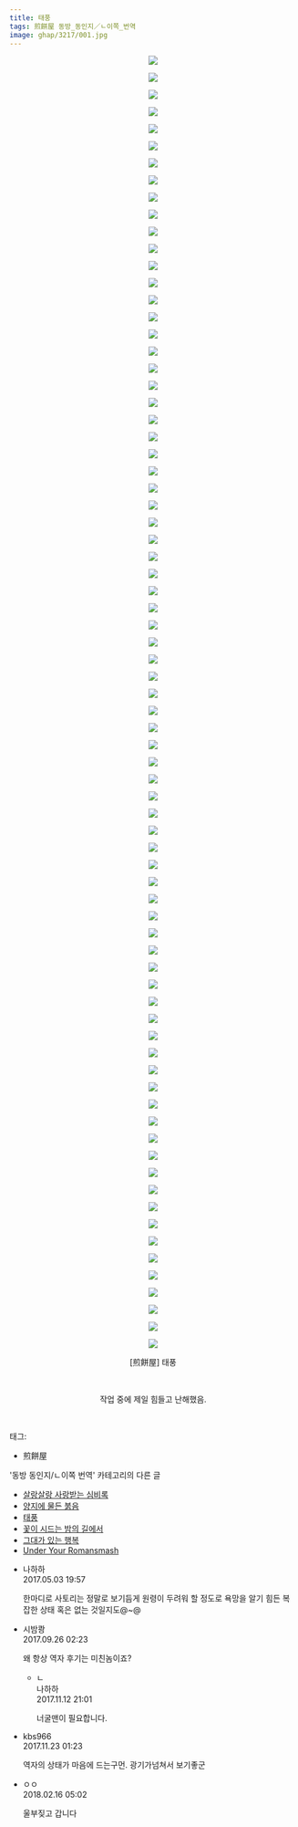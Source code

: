 ```yaml
---
title: 태풍
tags: 煎餅屋 동방_동인지／ㄴ이쪽_번역
image: ghap/3217/001.jpg
---
```

<div class="article">
<p style="text-align: center; clear: none; float: none;"><img src="{{ site.nasurl }}/ghap/3217/001.jpg"/></p>
<p style="text-align: center; clear: none; float: none;"><img src="{{ site.nasurl }}/ghap/3217/002.jpg"/></p>
<p style="text-align: center; clear: none; float: none;"><img src="{{ site.nasurl }}/ghap/3217/003.jpg"/></p>
<p style="text-align: center; clear: none; float: none;"><img src="{{ site.nasurl }}/ghap/3217/004.jpg"/></p>
<p style="text-align: center; clear: none; float: none;"><img src="{{ site.nasurl }}/ghap/3217/005.jpg"/></p>
<p style="text-align: center; clear: none; float: none;"><img src="{{ site.nasurl }}/ghap/3217/006.jpg"/></p>
<p style="text-align: center; clear: none; float: none;"><img src="{{ site.nasurl }}/ghap/3217/007.jpg"/></p>
<p style="text-align: center; clear: none; float: none;"><img src="{{ site.nasurl }}/ghap/3217/008.jpg"/></p>
<p style="text-align: center; clear: none; float: none;"><img src="{{ site.nasurl }}/ghap/3217/009.jpg"/></p>
<p style="text-align: center; clear: none; float: none;"><img src="{{ site.nasurl }}/ghap/3217/010.jpg"/></p>
<p style="text-align: center; clear: none; float: none;"><img src="{{ site.nasurl }}/ghap/3217/011.jpg"/></p>
<p style="text-align: center; clear: none; float: none;"><img src="{{ site.nasurl }}/ghap/3217/012.jpg"/></p>
<p style="text-align: center; clear: none; float: none;"><img src="{{ site.nasurl }}/ghap/3217/013.jpg"/></p>
<p style="text-align: center; clear: none; float: none;"><img src="{{ site.nasurl }}/ghap/3217/014.jpg"/></p>
<p style="text-align: center; clear: none; float: none;"><img src="{{ site.nasurl }}/ghap/3217/015.jpg"/></p>
<p style="text-align: center; clear: none; float: none;"><img src="{{ site.nasurl }}/ghap/3217/016.jpg"/></p>
<p style="text-align: center; clear: none; float: none;"><img src="{{ site.nasurl }}/ghap/3217/017.jpg"/></p>
<p style="text-align: center; clear: none; float: none;"><img src="{{ site.nasurl }}/ghap/3217/018.jpg"/></p>
<p style="text-align: center; clear: none; float: none;"><img src="{{ site.nasurl }}/ghap/3217/019.jpg"/></p>
<p style="text-align: center; clear: none; float: none;"><img src="{{ site.nasurl }}/ghap/3217/020.jpg"/></p>
<p style="text-align: center; clear: none; float: none;"><img src="{{ site.nasurl }}/ghap/3217/021.jpg"/></p>
<p style="text-align: center; clear: none; float: none;"><img src="{{ site.nasurl }}/ghap/3217/022.jpg"/></p>
<p style="text-align: center; clear: none; float: none;"><img src="{{ site.nasurl }}/ghap/3217/023.jpg"/></p>
<p style="text-align: center; clear: none; float: none;"><img src="{{ site.nasurl }}/ghap/3217/024.jpg"/></p>
<p style="text-align: center; clear: none; float: none;"><img src="{{ site.nasurl }}/ghap/3217/025.jpg"/></p>
<p style="text-align: center; clear: none; float: none;"><img src="{{ site.nasurl }}/ghap/3217/026.jpg"/></p>
<p style="text-align: center; clear: none; float: none;"><img src="{{ site.nasurl }}/ghap/3217/027.jpg"/></p>
<p style="text-align: center; clear: none; float: none;"><img src="{{ site.nasurl }}/ghap/3217/028.jpg"/></p>
<p style="text-align: center; clear: none; float: none;"><img src="{{ site.nasurl }}/ghap/3217/029.jpg"/></p>
<p style="text-align: center; clear: none; float: none;"><img src="{{ site.nasurl }}/ghap/3217/030.jpg"/></p>
<p style="text-align: center; clear: none; float: none;"><img src="{{ site.nasurl }}/ghap/3217/031.jpg"/></p>
<p style="text-align: center; clear: none; float: none;"><img src="{{ site.nasurl }}/ghap/3217/032.jpg"/></p>
<p style="text-align: center; clear: none; float: none;"><img src="{{ site.nasurl }}/ghap/3217/033.jpg"/></p>
<p style="text-align: center; clear: none; float: none;"><img src="{{ site.nasurl }}/ghap/3217/034.jpg"/></p>
<p style="text-align: center; clear: none; float: none;"><img src="{{ site.nasurl }}/ghap/3217/035.jpg"/></p>
<p style="text-align: center; clear: none; float: none;"><img src="{{ site.nasurl }}/ghap/3217/036.jpg"/></p>
<p style="text-align: center; clear: none; float: none;"><img src="{{ site.nasurl }}/ghap/3217/037.jpg"/></p>
<p style="text-align: center; clear: none; float: none;"><img src="{{ site.nasurl }}/ghap/3217/038.jpg"/></p>
<p style="text-align: center; clear: none; float: none;"><img src="{{ site.nasurl }}/ghap/3217/039.jpg"/></p>
<p style="text-align: center; clear: none; float: none;"><img src="{{ site.nasurl }}/ghap/3217/040.jpg"/></p>
<p style="text-align: center; clear: none; float: none;"><img src="{{ site.nasurl }}/ghap/3217/041.jpg"/></p>
<p style="text-align: center; clear: none; float: none;"><img src="{{ site.nasurl }}/ghap/3217/042.jpg"/></p>
<p style="text-align: center; clear: none; float: none;"><img src="{{ site.nasurl }}/ghap/3217/043.jpg"/></p>
<p style="text-align: center; clear: none; float: none;"><img src="{{ site.nasurl }}/ghap/3217/044.jpg"/></p>
<p style="text-align: center; clear: none; float: none;"><img src="{{ site.nasurl }}/ghap/3217/045.jpg"/></p>
<p style="text-align: center; clear: none; float: none;"><img src="{{ site.nasurl }}/ghap/3217/046.jpg"/></p>
<p style="text-align: center; clear: none; float: none;"><img src="{{ site.nasurl }}/ghap/3217/047.jpg"/></p>
<p style="text-align: center; clear: none; float: none;"><img src="{{ site.nasurl }}/ghap/3217/048.jpg"/></p>
<p style="text-align: center; clear: none; float: none;"><img src="{{ site.nasurl }}/ghap/3217/049.jpg"/></p>
<p style="text-align: center; clear: none; float: none;"><img src="{{ site.nasurl }}/ghap/3217/050.jpg"/></p>
<p style="text-align: center; clear: none; float: none;"><img src="{{ site.nasurl }}/ghap/3217/051.jpg"/></p>
<p style="text-align: center; clear: none; float: none;"><img src="{{ site.nasurl }}/ghap/3217/052.jpg"/></p>
<p style="text-align: center; clear: none; float: none;"><img src="{{ site.nasurl }}/ghap/3217/053.jpg"/></p>
<p style="text-align: center; clear: none; float: none;"><img src="{{ site.nasurl }}/ghap/3217/054.jpg"/></p>
<p style="text-align: center; clear: none; float: none;"><img src="{{ site.nasurl }}/ghap/3217/055.jpg"/></p>
<p style="text-align: center; clear: none; float: none;"><img src="{{ site.nasurl }}/ghap/3217/056.jpg"/></p>
<p style="text-align: center; clear: none; float: none;"><img src="{{ site.nasurl }}/ghap/3217/057.jpg"/></p>
<p style="text-align: center; clear: none; float: none;"><img src="{{ site.nasurl }}/ghap/3217/058.jpg"/></p>
<p style="text-align: center; clear: none; float: none;"><img src="{{ site.nasurl }}/ghap/3217/059.jpg"/></p>
<p style="text-align: center; clear: none; float: none;"><img src="{{ site.nasurl }}/ghap/3217/060.jpg"/></p>
<p style="text-align: center; clear: none; float: none;"><img src="{{ site.nasurl }}/ghap/3217/061.jpg"/></p>
<p style="text-align: center; clear: none; float: none;"><img src="{{ site.nasurl }}/ghap/3217/062.jpg"/></p>
<p style="text-align: center; clear: none; float: none;"><img src="{{ site.nasurl }}/ghap/3217/063.jpg"/></p>
<p style="text-align: center; clear: none; float: none;"><img src="{{ site.nasurl }}/ghap/3217/064.jpg"/></p>
<p style="text-align: center; clear: none; float: none;"><img src="{{ site.nasurl }}/ghap/3217/065.jpg"/></p>
<p style="text-align: center; clear: none; float: none;"><img src="{{ site.nasurl }}/ghap/3217/066.jpg"/></p>
<p style="text-align: center; clear: none; float: none;"><img src="{{ site.nasurl }}/ghap/3217/067.jpg"/></p>
<p style="text-align: center; clear: none; float: none;"><img src="{{ site.nasurl }}/ghap/3217/068.jpg"/></p>
<p style="text-align: center; clear: none; float: none;"><img src="{{ site.nasurl }}/ghap/3217/069.jpg"/></p>
<p style="text-align: center; clear: none; float: none;"><img src="{{ site.nasurl }}/ghap/3217/070.jpg"/></p>
<p style="text-align: center; clear: none; float: none;"><img src="{{ site.nasurl }}/ghap/3217/071.jpg"/></p>
<p style="text-align: center; clear: none; float: none;"><img src="{{ site.nasurl }}/ghap/3217/072.jpg"/></p>
<p style="text-align: center; clear: none; float: none;"><img src="{{ site.nasurl }}/ghap/3217/073.jpg"/></p>
<p style="text-align: center; clear: none; float: none;"><img src="{{ site.nasurl }}/ghap/3217/074.jpg"/></p>
<p style="text-align: center; clear: none; float: none;"><img src="{{ site.nasurl }}/ghap/3217/075.jpg"/></p>
<p style="text-align: center; clear: none; float: none;"><img src="{{ site.nasurl }}/ghap/3217/076.jpg"/></p>
<p style="text-align: center; clear: none; float: none;">[煎餅屋] 태풍</p>
<p style="text-align: center; clear: none; float: none;"><br/></p>
<p style="text-align: center; clear: none; float: none;">작업 중에 제일 힘들고 난해했음.</p>
<p><br/></p>
</div><div class="tagTrail">
<p>태그: </p>
<ul>
<li>煎餅屋</li>
</ul>
</div><div class="another">
<p>'동방 동인지/ㄴ이쪽 번역' 카테고리의 다른 글</p>
<ul>
<li><a href="/2017-05-05-ghap_3219">살랑살랑 사랑받는 심비록</a></li>
<li><a href="/2017-05-02-ghap_3218">양지에 물든 붉음</a></li>
<li><a href="/2017-04-30-ghap_3217">태풍</a></li>
<li><a href="/2017-04-22-ghap_3216">꽃이 시드는 밤의 길에서</a></li>
<li><a href="/2017-04-19-ghap_3197">그대가 있는 행복</a></li>
<li><a href="/2017-04-18-ghap_3181">Under Your Romansmash</a></li>
</ul>
</div><div class="cb_module cb_fluid">
<div class="cb_wrt cb_profile">
<div class="comment">
<ul>
<li class="cb_thumb_off" id="comment14980226">
<div class="cb_comment_area">
<div class="cb_info_area">
<div class="cb_section">
<span class="cb_nick_name">나하하</span>
</div>
<div class="cb_section">
<span class="cb_date">2017.05.03 19:57 </span>
</div>
</div>
<div class="cb_dsc_comment">
<p class="cb_dsc">
											한마디로 사토리는 정말로 보기듬게 원령이 두려워 할 정도로 욕망을 알기 힘든 복잡한 상태 혹은 없는 것일지도@~@
										</p>
</div>
</div></li>
<li class="cb_thumb_off" id="comment15090423">
<div class="cb_comment_area">
<div class="cb_info_area">
<div class="cb_section">
<span class="cb_nick_name">시밤쾅</span>
</div>
<div class="cb_section">
<span class="cb_date">2017.09.26 02:23 </span>
</div>
</div>
<div class="cb_dsc_comment">
<p class="cb_dsc">
											왜 항상 역자 후기는 미친놈이죠?
										</p>
</div>
<ul>
<li class="cb_thumb_off" id="comment15128020">
<span class="cb_bu_subnode">ㄴ</span>
<div class="cb_comment_area">
<div class="cb_info_area">
<div class="cb_section">
<span class="cb_nick_name">나하하</span>
</div>
<div class="cb_section">
<span class="cb_date">2017.11.12 21:01 </span>
</div>
</div>
<div class="cb_dsc_comment">
<p class="cb_dsc">
																너굴맨이 필요합니다.
															</p>
</div>
</div>
</li>
</ul>
</div></li>
<li class="cb_thumb_off" id="comment15135647">
<div class="cb_comment_area">
<div class="cb_info_area">
<div class="cb_section">
<span class="cb_nick_name">kbs966</span>
</div>
<div class="cb_section">
<span class="cb_date">2017.11.23 01:23 </span>
</div>
</div>
<div class="cb_dsc_comment">
<p class="cb_dsc">
											역자의 상태가 마음에 드는구먼. 광기가넘쳐서 보기좋군
										</p>
</div>
</div></li>
<li class="cb_thumb_off" id="comment15200396">
<div class="cb_comment_area">
<div class="cb_info_area">
<div class="cb_section">
<span class="cb_nick_name">ㅇㅇ</span>
</div>
<div class="cb_section">
<span class="cb_date">2018.02.16 05:02 </span>
</div>
</div>
<div class="cb_dsc_comment">
<p class="cb_dsc">
											울부짖고 갑니다
										</p>
</div>
</div></li>
</ul>
</div>
</div><!-- commentList close -->
</div>